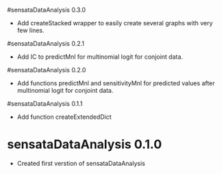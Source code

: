 #sensataDataAnalysis 0.3.0

* Add createStacked wrapper to easily create several graphs with very few lines.

#sensataDataAnalysis 0.2.1

* Add IC to predictMnl for multinomial logit for conjoint data.


#sensataDataAnalysis 0.2.0

* Add functions predictMnl and sensitivityMnl for predicted values after multinomial logit for conjoint data.


#sensataDataAnalysis 0.1.1

* Add function createExtendedDict

# sensataDataAnalysis 0.1.0

* Created first verstion of sensataDataAnalysis
